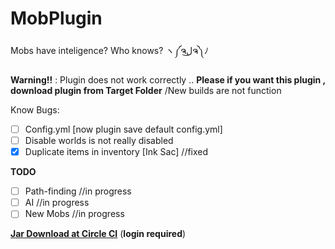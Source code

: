 # MobPlugin
Mobs have inteligence? Who knows? ヽ༼ຈل͜ຈ༽ﾉ

**Warning!!** : Plugin does not work correctly ..
**Please if you want this plugin , download plugin from Target Folder** /New builds are not function

Know Bugs:
- [ ]  Config.yml [now plugin save default config.yml]
- [ ]  Disable worlds is not really disabled
- [X]  Duplicate items in inventory [Ink Sac] //fixed

**TODO**
- [ ] Path-finding //in progress
- [ ] AI //in progress
- [ ] New Mobs //in progress

__[Jar Download at Circle CI](https://circleci.com/gh/PikyCZ/MobPlugin/tree/master/)__ (**login required**)
